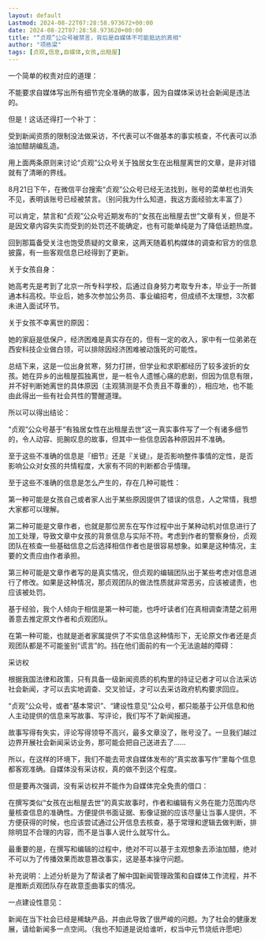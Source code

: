 ```yaml
---
layout: default
Lastmod: 2024-08-22T07:28:58.973672+00:00
date: 2024-08-22T07:28:58.973620+00:00
title: "“贞观”公众号被禁言，背后是自媒体不可能抵达的真相"
author: "项栋梁"
tags: [贞观,信息,自媒体,女孩,出租屋]
---
```


一个简单的权责对应的道理：

不能要求自媒体写出所有细节完全准确的故事，因为自媒体采访社会新闻是违法的。

但是！这话还得打一个补丁：

受到新闻资质的限制没法做采访，不代表可以不做基本的事实核查，不代表可以添油加醋胡编乱造。

用上面两条原则来讨论“贞观”公众号关于独居女生在出租屋离世的文章，是非对错就有了清晰的界线。

8月21日下午，在微信平台搜索“贞观”公众号已经无法找到，账号的菜单栏也消失不见，表明该账号已经被禁言。（别问我为什么知道，我这方面经验太丰富了）

可以肯定，禁言和“贞观”公众号近期发布的“女孩在出租屋去世”文章有关，但是不是因文章内容失实而受到的处罚还不能确定，也有可能单纯是为了降低话题热度。

回到那篇备受关注也饱受质疑的文章来，这两天随着机构媒体的调查和官方的信息披露，有一些客观信息已经得到了更新。

关于女孩自身：

她高考先是考到了北京一所专科学校，后通过自身努力考取专升本，毕业于一所普通本科高校。毕业后，她多次参加公务员、事业编招考，但成绩不太理想，3次都未进入面试环节。

关于女孩不幸离世的原因：

她的家庭是低保户，经济困难是真实存在的，但有一定的收入，家中有一位弟弟在西安科技企业做白领，可以排除因经济困难被动饿死的可能性。

总结下来，这是一位出身贫寒，努力打拼，但学业和求职都经历了较多波折的女孩。她在异乡的出租屋孤独离世，是一桩令人遗憾心痛的悲剧，但因为信息有限，并不好判断她离世的具体原因（主观猜测是不负责且不尊重的），相应地，也不能由此得出一些有社会共性的警醒道理。

所以可以得出结论：

“贞观”公众号基于“有独居女性在出租屋去世”这一真实事件写了一个有诸多细节的，令人动容、扼腕叹息的故事，但其中一些信息因各种原因并不准确。

至于这些不准确的信息是『细节』还是『关键』，是否影响整件事情的定性，是否影响公众对女孩的共情程度，大家有不同的判断都合乎情理。

至于这些不准确的信息是怎么产生的，存在几种可能性：

第一种可能是女孩自己或者家人出于某些原因提供了错误的信息，人之常情，我想大家都可以理解。

第二种可能是文章作者，也就是那位房东在写作过程中出于某种动机对信息进行了加工处理，导致文章中女孩的背景信息与实际不符。考虑到作者的警察身份，贞观团队在核查一些基础信息之后选择相信作者也是很容易想象。如果是这种情况，主要的文责应由作者承担。

第三种可能是文章作者写的是真实情况，但贞观的编辑团队出于某些考虑对信息进行了修改。如果是这种情况，那贞观团队的做法性质就非常恶劣，应该被谴责，也应该被处罚。

基于经验，我个人倾向于相信是第一种可能，也呼吁读者们在真相调查清楚之前用善意去推定原文作者和贞观团队。

在第一种可能，也就是逝者家属提供了不实信息这种情形下，无论原文作者还是贞观团队都是不可能鉴别“谎言”的。挡在他们面前的有一个无法逾越的障碍：

采访权

根据我国法律和政策，只有具备一级新闻资质的机构里的持证记者才可以合法采访社会新闻，才可以去实地调查、交叉验证，才可以去采访政府机构要求回应。

“贞观”公众号，或者“基本常识”、“建设性意见”公众号，都只能基于公开信息和他人主动提供的信息来写故事、写评论，我们写不了新闻报道。

故事写得有失实，评论写得领导不高兴，最多文章没了，账号没了。一旦我们越过边界开展社会新闻采访业务，那可能会把自己送进去了……

所以，在这样的环境下，我们不能去苛求自媒体发布的“真实故事写作”里每个信息都客观准确。自媒体没有采访权，真的做不到这个程度。

但是要再次强调，没有采访权并不能作为自媒体完全免责的借口：

在撰写类似“女孩在出租屋去世”的真实故事时，作者和编辑有义务在能力范围内尽量核查信息的准确性。方便提供书面证据、影像证据的应该尽量让当事人提供，不方便获得的时候，也应该尝试通过公开信息去核查，基于常理和逻辑去做判断，排除明显不合理的内容，而不是当事人说什么就写什么。

最重要的是，在撰写和编辑的过程中，绝对不可以基于主观想象去添油加醋，绝对不可以为了传播效果而故意篡改事实，这是基本操守问题。

补充说明：上述分析是为了帮读者了解中国新闻管理政策和自媒体工作流程，并不是推断贞观团队存在故意歪曲事实的情况。

一点建设性意见：

新闻在当下社会已经是稀缺产品，并由此导致了很严峻的问题。为了社会的健康发展，请给新闻多一点空间。（我也不知道是说给谁听，权当中元节烧纸许愿吧）

